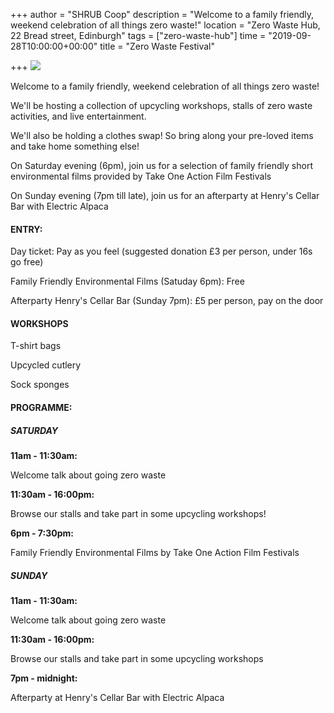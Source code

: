 +++
author = "SHRUB Coop"
description = "Welcome to a family friendly, weekend celebration of all things zero waste!"
location = "Zero Waste Hub, 22 Bread street, Edinburgh"
tags = ["zero-waste-hub"]
time = "2019-09-28T10:00:00+00:00"
title = "Zero Waste Festival"

+++
![](https://res.cloudinary.com/shrub-co-op/image/upload/v1568672489/shrubcoop.org/media/69430733_1538250072976113_4451262830938685440_n_vy4pxx.jpg)

Welcome to a family friendly, weekend celebration of all things zero waste!

We'll be hosting a collection of upcycling workshops, stalls of zero waste activities, and live entertainment.

We'll also be holding a clothes swap! So bring along your pre-loved items and take home something else!

On Saturday evening (6pm), join us for a selection of family friendly short environmental films provided by Take One Action Film Festivals

On Sunday evening (7pm till late), join us for an afterparty at Henry's Cellar Bar with Electric Alpaca

#### ENTRY:

Day ticket: Pay as you feel (suggested donation £3 per person, under 16s go free)

Family Friendly Environmental Films (Satuday 6pm): Free

Afterparty Henry's Cellar Bar (Sunday 7pm): £5 per person, pay on the door

#### WORKSHOPS

T-shirt bags

Upcycled cutlery

Sock sponges

#### PROGRAMME:

##### SATURDAY

**11am - 11:30am:**

Welcome talk about going zero waste

**11:30am - 16:00pm:**

Browse our stalls and take part in some upcycling workshops!

**6pm - 7:30pm:**

Family Friendly Environmental Films by Take One Action Film Festivals

##### SUNDAY

**11am - 11:30am:**

Welcome talk about going zero waste

**11:30am - 16:00pm:**

Browse our stalls and take part in some upcycling workshops

**7pm - midnight:**

Afterparty at Henry's Cellar Bar with Electric Alpaca